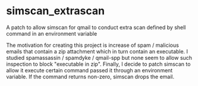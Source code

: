 simscan_extrascan
=================

A patch to allow simscan for qmail to conduct extra scan defined by shell command in an environment variable

The motivation for creating this project is increase of spam / malicious emails that contain a zip attachment
which in turn contain an executable. I studied spamassassin / spamdyke / qmail-spp but none seem to allow such 
inspection to block "executable in zip". Finally, I decide to patch simscan to allow it execute certain command
passed it through an environment variable. If the command returns non-zero, simscan drops the email.


